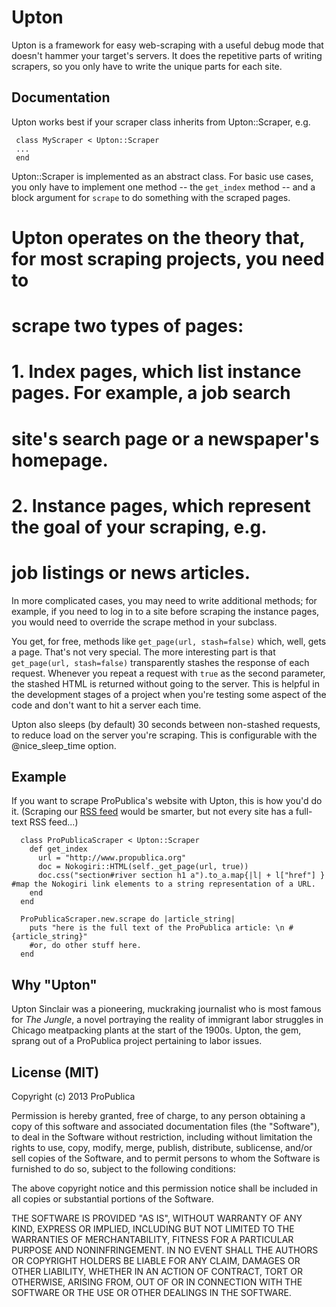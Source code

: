 Upton
==========
Upton is a framework for easy web-scraping with a useful debug mode that doesn't hammer your target's servers. It does the repetitive parts of writing scrapers, so you only have to write the unique parts for each site.

Documentation
----------------------
Upton works best if your scraper class inherits from Upton::Scraper, e.g. 

     class MyScraper < Upton::Scraper 
     ...
     end

Upton::Scraper is implemented as an abstract class. For basic use cases, you only have to implement one method -- the `get_index` method -- and a block argument for `scrape` to do something with the scraped pages. 

# Upton operates on the theory that, for most scraping projects, you need to
# scrape two types of pages:
# 
# 1. Index pages, which list instance pages. For example, a job search 
#     site's search page or a newspaper's homepage.
# 2. Instance pages, which represent the goal of your scraping, e.g.
#     job listings or news articles.


In more complicated cases, you may need to write additional methods; for example, if you need to log in to a site before scraping the instance pages, you would need to override the scrape method in your subclass.

You get, for free, methods like `get_page(url, stash=false)` which, well, gets a page. That's not very special. The more interesting part is that `get_page(url, stash=false)` transparently stashes the response of each request. Whenever you repeat a request with `true` as the second parameter, the stashed HTML is returned without going to the server. This is helpful in the development stages of a project when you're testing some aspect of the code and don't want to hit a server each time.

Upton also sleeps (by default) 30 seconds between non-stashed requests, to reduce load on the server you're scraping. This is configurable with the @nice_sleep_time option.

Example
----------------------
If you want to scrape ProPublica's website with Upton, this is how you'd do it. (Scraping our [RSS feed](http://feeds.propublica.org/propublica/main) would be smarter, but not every site has a full-text RSS feed...)


      class ProPublicaScraper < Upton::Scraper
        def get_index
          url = "http://www.propublica.org"
          doc = Nokogiri::HTML(self._get_page(url, true))
          doc.css("section#river section h1 a").to_a.map{|l| + l["href"] } #map the Nokogiri link elements to a string representation of a URL.
        end
      end

      ProPublicaScraper.new.scrape do |article_string|
        puts "here is the full text of the ProPublica article: \n #{article_string}"
        #or, do other stuff here.
      end

Why "Upton"
----------------------
Upton Sinclair was a pioneering, muckraking journalist who is most famous for _The Jungle_, a novel portraying the reality of immigrant labor struggles in Chicago meatpacking plants at the start of the 1900s. Upton, the gem, sprang out of a ProPublica project pertaining to labor issues.

License (MIT)
------------------------

Copyright (c) 2013 ProPublica

Permission is hereby granted, free of charge, to any person obtaining a copy of this software and associated documentation files (the "Software"), to deal in the Software without restriction, including without limitation the rights to use, copy, modify, merge, publish, distribute, sublicense, and/or sell copies of the Software, and to permit persons to whom the Software is furnished to do so, subject to the following conditions:

The above copyright notice and this permission notice shall be included in all copies or substantial portions of the Software.

THE SOFTWARE IS PROVIDED "AS IS", WITHOUT WARRANTY OF ANY KIND, EXPRESS OR IMPLIED, INCLUDING BUT NOT LIMITED TO THE WARRANTIES OF MERCHANTABILITY, FITNESS FOR A PARTICULAR PURPOSE AND NONINFRINGEMENT. IN NO EVENT SHALL THE AUTHORS OR COPYRIGHT HOLDERS BE LIABLE FOR ANY CLAIM, DAMAGES OR OTHER LIABILITY, WHETHER IN AN ACTION OF CONTRACT, TORT OR OTHERWISE, ARISING FROM, OUT OF OR IN CONNECTION WITH THE SOFTWARE OR THE USE OR OTHER DEALINGS IN THE SOFTWARE.

